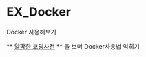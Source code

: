 # EX_Docker
Docker 사용해보기

** [얄팍한 코딩사전](https://www.youtube.com/watch?v=hWPv9LMlme8&t=590) **
을 보며 Docker사용법 익히기
